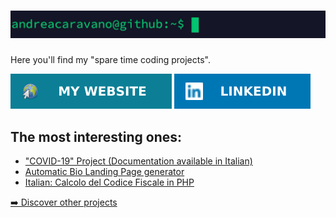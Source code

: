 # ![Hello, I'm Andrea](https://raw.githubusercontent.com/andreacaravano/andreacaravano/master/resources/hello-github-eng.gif)

Here you'll find my "spare time coding projects".

[![My Website](https://raw.githubusercontent.com/andreacaravano/andreacaravano/master/resources/badge-website.svg)](http://andreacaravano.net)
[![Linkedin Profile](https://github.com/andreacaravano/andreacaravano/raw/master/resources/badge-linkedin.svg)](https://www.linkedin.com/in/andreacaravano)

## The most interesting ones:
* ["COVID-19" Project (Documentation available in Italian)](https://github.com/andreacaravano/gruppo1-progetto-covid19)
* [Automatic Bio Landing Page generator](https://github.com/andreacaravano/automatic-bio-landing-page-generator)
* [Italian: Calcolo del Codice Fiscale in PHP](https://github.com/andreacaravano/Calcolo-del-Codice-Fiscale-in-PHP)

[➡️ Discover other projects](https://andreacaravano.net/software/)
